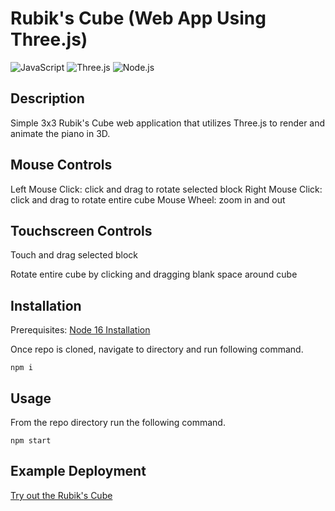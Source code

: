 # Rubik's Cube (Web App Using Three.js)
![JavaScript](https://img.shields.io/badge/JavaScript-ES6-blue)
![Three.js](https://img.shields.io/badge/Three.js-0.146-green)
![Node.js](https://img.shields.io/badge/Node.js-16-green)

## Description

Simple 3x3 Rubik's Cube web application that utilizes Three.js to render and animate the piano in 3D.

## Mouse Controls

Left Mouse Click: click and drag to rotate selected block
Right Mouse Click: click and drag to rotate entire cube
Mouse Wheel: zoom in and out

## Touchscreen Controls

Touch and drag selected block

Rotate entire cube by clicking and dragging blank space around cube

## Installation

Prerequisites: [Node 16 Installation](https://nodejs.org/en/download/)

Once repo is cloned, navigate to directory and run following command.

```
npm i
```

## Usage

From the repo directory run the following command.

```
npm start
```

## Example Deployment

[Try out the Rubik's Cube](https://brandonag.github.io/rubiks-cube/)